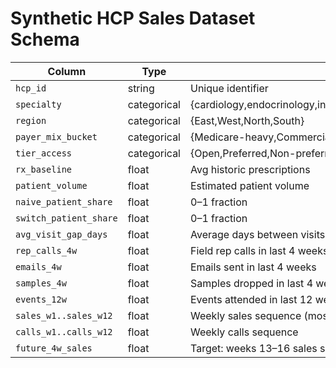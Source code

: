 # Synthetic HCP Sales Dataset Schema

| Column | Type | Notes |
|---|---|---|
|`hcp_id`|string|Unique identifier|
|`specialty`|categorical|{cardiology,endocrinology,infectious_disease,oncology,internal_medicine}|
|`region`|categorical|{East,West,North,South}|
|`payer_mix_bucket`|categorical|{Medicare-heavy,Commercial-heavy,Medicaid-heavy,Balanced}|
|`tier_access`|categorical|{Open,Preferred,Non-preferred,Restricted}|
|`rx_baseline`|float|Avg historic prescriptions|
|`patient_volume`|float|Estimated patient volume|
|`naive_patient_share`|float|0–1 fraction|
|`switch_patient_share`|float|0–1 fraction|
|`avg_visit_gap_days`|float|Average days between visits|
|`rep_calls_4w`|float|Field rep calls in last 4 weeks|
|`emails_4w`|float|Emails sent in last 4 weeks|
|`samples_4w`|float|Samples dropped in last 4 weeks|
|`events_12w`|float|Events attended in last 12 weeks|
|`sales_w1..sales_w12`|float|Weekly sales sequence (most recent first)|
|`calls_w1..calls_w12`|float|Weekly calls sequence|
|`future_4w_sales`|float|Target: weeks 13–16 sales sum|
